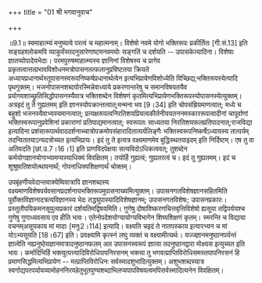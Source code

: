 +++
title = "01 श्री भगवानुवाच"

+++
  
  
॥9.1॥ स्वमाहात्म्यं मनुष्यत्वे परत्वं च महात्मनाम्। विशेषो नवमे योगो
भक्तिरूपः प्रकीर्तितः \[गी.सं.13\] इति सङ्ग्रहश्लोकमपि
व्याकुर्वंस्तदनुसारेणाष्टमनवमयोः सङ्गतिं च दर्शयति -- उपासकेत्यादिना।
विशेषाः ज्ञातव्योपादेयभेदाः। परमपुरुषमाहात्म्यस्य ज्ञानिनां विशेषस्य च
प्रागेव प्रकृतत्वात्तत्प्रभावविशोधनमत्रोपासनतत्फलानुप्रविष्टतया क्रियते
अध्यायप्रधानार्थस्तूपासनस्वरूपनिष्कर्षप्रधानार्थत्वेन
इत्यभिप्रायेणविशोध्येति विच्छिद्य;भक्तिरूपस्येत्यादि पृथगुक्तम्।
भजनोपासनशब्दयोरस्मिन्नेवाध्याये प्रकरणान्तरेषु च समानविषयतयैव
प्रयोगवशाच्छ्रुतिसिद्धोपासनस्यैवात्र भक्तिशब्देन विशेषणं
कृतमित्यभिप्रायेणभक्तिरूपस्योपासनस्येत्युक्तम्। अत्रइदं तु ते गुह्यतमम्
इति ज्ञानस्योपक्रान्तत्वात्;मन्मना भव \[9।34\] इति चोपसंह्रियमाणत्वात्;
मध्ये च बहुशो भजनस्यैवाभ्यस्यमानत्वात्;
प्रत्यक्षरूपत्वनिरतिशयप्रियत्वकीर्तनीययतननमस्काररूपत्वादीनां चापूर्वाणां
भक्तिस्वरूपानुप्रवेशिनां प्रकाराणां प्रतिपाद्यमानत्वात्; स्वरूपतः
साध्यतया निरतिशयफलप्रतिपादनात्;राजविद्या इत्यादिना
प्रशंसारूपार्थवाददर्शनाच्चात्रोपक्रमोपसंहारादितात्पर्यलिङ्गैः
भक्तिस्वरूपनिष्कर्षेऽध्यायस्य तात्पर्यम् तदन्विततयाऽन्यदत्रोच्यत
इत्यभिप्रायः। इदं तु ते इत्यत्र वक्ष्यमाणमेव बुद्धिस्थतयाइदम् इति
निर्दिष्टम्। एष तु वा अतिवदति \[छां.उ.7।16।1\] इति प्राणविदपेक्षया
सत्यविदोऽधिकत्ववत्; तुशब्देन कर्मयोगज्ञानयोगाभ्यामप्यस्याधिक्यं
विवक्षितम्। तयोर्हि गुह्यत्वं; गुह्यतरत्वं च। इदं तु गुह्यतमम्। इदं च
शूश्रूषातिशयोत्थापनार्थं; गोपनाधिक्यशिक्षणार्थं चोक्तम्।  
  
उपबृंहणीयवेदान्तवाक्येष्विवात्रापि ज्ञानशब्दस्य
वक्ष्यमाणविशेषपर्यवसानप्रदर्शनायभक्तिरूपमुपासनाख्यमित्युक्तम्। उपासनगतविशेषज्ञानसहितमिति
पूर्वोक्तविज्ञानादत्रत्यविज्ञानस्य भेदः तद्ध्युपास्यादिविशेषज्ञानम्;
उपासनगतविशेषः; उपासनप्रकारः। प्रस्तुतौपयिकमनसूयुत्वप्रकारं
दर्शयतिमद्विषयमिति। गुणेषु दोषाविष्करणचित्तवृत्तिविशेषो ह्यसूया
तद्विपर्ययश्च गुणेषु गुणाध्यवसाय एव हीति भावः।
एतेनोपदेशयोग्यायोग्यविभागेन शिष्यशिक्षणं कृतम्। स्मरन्ति च विद्याया
वचनम्असूयकाय मां मादाः \[मनुः2।114\] इत्यादि। वक्ष्यति चइदं ते नातपस्काय
इत्यारभ्यन च मां योऽभ्यसूयति \[18।67\] इति। प्रवक्ष्यामि कृत्स्नं लघु
व्यक्तं च वक्ष्यामीत्यर्थः। यज्ज्ज्ञानमनुष्ठानपर्यन्तं ज्ञात्वेति
नह्यनुष्ठेयज्ञानमात्रादनुष्ठानफलम् अत उपासनस्वरूपं ज्ञात्वा
तदनुष्ठानद्वारा मोक्ष्यस इत्युच्यत इति भावः। कर्मादिभिर्हि
भक्त्युत्पत्त्यादिविरोधिपापनिरसनम् भक्त्या तु
भगवत्प्राप्तिविरोधिसमस्तपापनिरसनं हि प्रमाणसिद्धमित्यभिप्रायेण --
मत्प्राप्तिविरोधिनः सर्वस्मादशुभादित्युक्तम्। अशुभशब्दस्यात्र
स्वर्गाद्यपरपर्यायव्यामोहननिरयहेतुभूतपुण्यशब्दाभिलप्यपापविषयत्वमपिसर्वस्मादित्यनेन
विवक्षितम्।  
  
